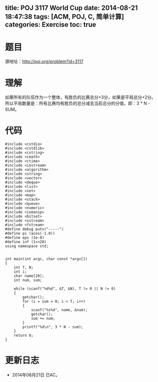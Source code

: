title: POJ 3117 World Cup
date: 2014-08-21 18:47:38
tags: [ACM, POJ, C, 简单计算]
categories: Exercise
toc: true
---
# 题目
源地址：http://poj.org/problem?id=3117

# 理解
如果所有的队伍作为一个整体，有胜负的比赛总分+3分，如果是平局总分+2分。所以平局数量是：所有比赛均有胜负的总分减去当前总分的分值，即：3 * N - SUM。

<!-- more -->

# 代码
```
#include <cstdio>
#include <cstdlib>
#include <cstring>
#include <cmath>
#include <ctime>
#include <iostream>
#include <algorithm>
#include <string>
#include <vector>
#include <deque>
#include <list>
#include <set>
#include <map>
#include <stack>
#include <queue>
#include <numeric>
#include <iomanip>
#include <bitset>
#include <sstream>
#include <fstream>
#define debug puts("-----")
#define pi (acos(-1.0))
#define eps (1e-8)
#define inf (1<<28)
using namespace std;


int main(int argc, char const *argv[])
{
    int T, N;
    int i;
    char name[20];
    int num, sum;

    while (scanf("%d%d", &T, &N), T != 0 || N != 0)
    {
        getchar();
        for (i = sum = 0; i < T; i++)
        {
            scanf("%s%d", name, &num);
            getchar();
            sum += num;
        }
        printf("%d\n", 3 * N - sum);
    }
    return 0;
}
```

# 更新日志
- 2014年08月21日 已AC。